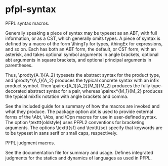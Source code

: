 # pfpl-syntax
PFPL syntax macros.

Generally speaking a piece of syntax may be typeset as an ABT, with full information, or as a CST, which generally omits types.  A piece of syntax is defined by a macro of the form \thingTy for types, \thingEx for expressions, and so on.  Each has both an ABT form, the default, or CST form, with an asterisk, and takes optional symbol arguments in angle brackets, optional abt arguments in square brackets, and optional principal arguments in parentheses.

Thus, \prodty{A_1}{A_2} typesets the abstract syntax for the product type, and \prodty*{A_1}{A_2} produces the typical concrete syntax with an infix product symbol.  Then \pairex[A_1][A_2]{M_1}{M_2} produces the fully type-decorated abstract syntax for a pair, whereas \pairex*{M_1}{M_2} produces the typical mixfix notation with angle brackets and comma.

See the included guide for a summary of how the macros are invoked and what they produce.  The package option abt is used to provide external forms of the \Abt, \Abs, and \Opn macros for use in user-defined syntax.  The option \texttt{oldstyle} uses PFPL2 conventions for bracketing arguments.  The options \texttt{sf} and \texttt{sc} specify that keywords are to be typeset in sans serif or small caps, respectively.

PFPL judgment macros.

See the documentation file for summary and usage.  Defines integrated judgments for the statics and dynamics of languages as used in PFPL.
